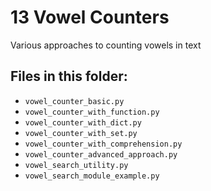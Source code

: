 # 13 Vowel Counters

Various approaches to counting vowels in text

## Files in this folder:

- `vowel_counter_basic.py`
- `vowel_counter_with_function.py`
- `vowel_counter_with_dict.py`
- `vowel_counter_with_set.py`
- `vowel_counter_with_comprehension.py`
- `vowel_counter_advanced_approach.py`
- `vowel_search_utility.py`
- `vowel_search_module_example.py`
